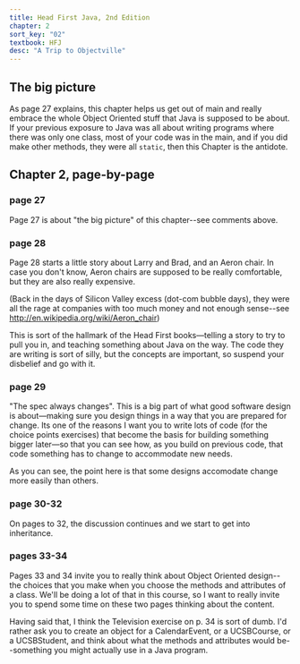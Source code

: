 ```yaml
---
title: Head First Java, 2nd Edition
chapter: 2
sort_key: "02"
textbook: HFJ
desc: "A Trip to Objectville"
---
```


The big picture
---------------

As page 27 explains, this chapter helps us get out of main and really embrace the whole Object Oriented stuff that Java is supposed to be about. If your previous exposure to Java was all about writing programs where there was only one class, most of your code was in the main, and if you did make other methods, they were all `static`, then this Chapter is the antidote.

Chapter 2, page-by-page
-----------------------

### page 27

Page 27 is about "the big picture" of this chapter--see comments above.

### page 28

Page 28 starts a little story about Larry and Brad, and an Aeron
chair. In case you don't know, Aeron chairs are supposed to be really
comfortable, but they are also really expensive.

(Back in the days of Silicon Valley excess (dot-com bubble days), they
were all the rage at companies with too much money and not enough
sense--see <http://en.wikipedia.org/wiki/Aeron_chair>)

This is sort of the hallmark of the Head First books—telling a story
to try to pull you in, and teaching something about Java on the
way. The code they are writing is sort of silly, but the concepts are
important, so suspend your disbelief and go with it.

### page 29

"The spec always changes". This is a big part of what good software
design is about—making sure you design things in a way that you are
prepared for change. Its one of the reasons I want you to write lots
of code (for the choice points exercises) that become the basis for
building something bigger later—so that you can see how, as you build
on previous code, that code something has to change to accommodate new
needs.

As you can see, the point here is that some designs accomodate change
more easily than others.

### page 30-32

On pages to 32, the discussion continues and we start to get into inheritance.

### pages 33-34

Pages 33 and 34 invite you to really think about Object Oriented
design--the choices that you make when you choose the methods and
attributes of a class. We'll be doing a lot of that in this course, so
I want to really invite you to spend some time on these two pages
thinking about the content.

Having said that, I think the Television exercise on p. 34 is sort of
dumb. I'd rather ask you to create an object for a CalendarEvent, or a
UCSBCourse, or a UCSBStudent, and think about what the methods and
attributes would be--something you might actually use in a Java
program.

